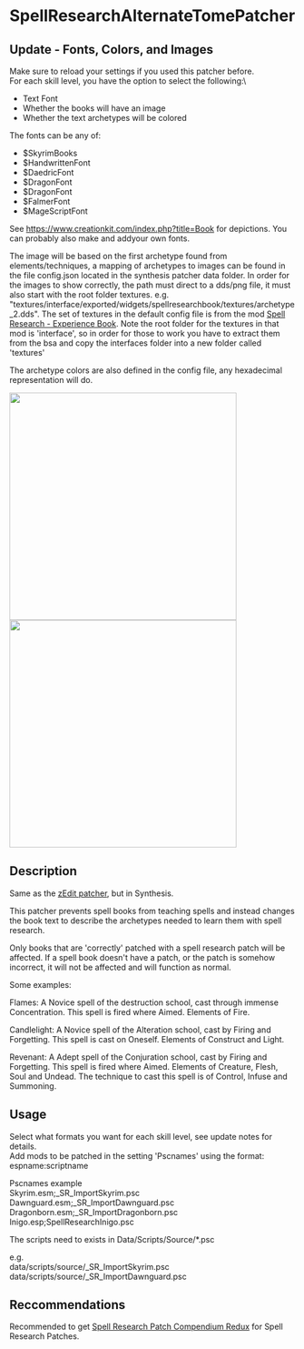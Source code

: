# SpellResearchAlternateTomePatcher

## Update - Fonts, Colors, and Images
Make sure to reload your settings if you used this patcher before.\
For each skill level, you have the option to select the following:\
- Text Font
- Whether the books will have an image
- Whether the text archetypes will be colored

The fonts can be any of:
- $SkyrimBooks
- $HandwrittenFont
- $DaedricFont
- $DragonFont
- $DragonFont
- $FalmerFont
- $MageScriptFont

See https://www.creationkit.com/index.php?title=Book for depictions. You can probably also make and addyour own fonts.

The image will be based on the first archetype found from elements/techniques, a mapping of archetypes to images can be found in the file config.json located in the synthesis patcher data folder. In order for the images to show correctly, the path must direct to a dds/png file, it must also start with the root folder textures. e.g.\
"textures/interface/exported/widgets/spellresearchbook/textures/archetype_2.dds". The set of textures in the default config file is from the mod [Spell Research - Experience Book](https://www.nexusmods.com/skyrimspecialedition/mods/28355). Note the root folder for the textures in that mod is 'interface', so in order for those to work you have to extract them from the bsa and copy the interfaces folder into a new folder called 'textures'

The archetype colors are also defined in the config file, any hexadecimal representation will do.
<!-- ![book1](https://user-images.githubusercontent.com/98627298/152105281-5a76f057-09d2-4d8e-bd68-a1c397f2629c.JPG) -->
<!-- ![book2](https://user-images.githubusercontent.com/98627298/152105316-1c2db180-470f-4e80-a54d-a1ee1534b0a6.JPG) -->
<p float="left">
<img src="https://user-images.githubusercontent.com/98627298/152105281-5a76f057-09d2-4d8e-bd68-a1c397f2629c.JPG" width="400">
<img src="https://user-images.githubusercontent.com/98627298/152105316-1c2db180-470f-4e80-a54d-a1ee1534b0a6.JPG" width="400">  
</p>

## Description
Same as the [zEdit patcher](https://www.nexusmods.com/skyrimspecialedition/mods/39301), but in Synthesis.

This patcher prevents spell books from teaching spells and instead changes the book text to describe the archetypes needed to learn them with spell research.

Only books that are 'correctly' patched with a spell research patch will be affected. If a spell book doesn't have a patch, or the patch is somehow incorrect, it will not be affected and will function as normal.

Some examples:

Flames:
A Novice spell of the destruction school, cast through immense Concentration. This spell is fired where Aimed. Elements of Fire. 

Candlelight:
A Novice spell of the Alteration school, cast by Firing and Forgetting. This spell is cast on Oneself. Elements of Construct and Light. 

Revenant:
A Adept spell of the Conjuration school, cast by Firing and Forgetting. This spell is fired where Aimed. Elements of Creature, Flesh, Soul and Undead. The technique to cast this spell is of Control, Infuse and Summoning.


## Usage
Select what formats you want for each skill level, see update notes for details.\
Add mods to be patched in the setting 'Pscnames' using the format: espname:scriptname

Pscnames example\
Skyrim.esm;_SR_ImportSkyrim.psc\
Dawnguard.esm;_SR_ImportDawnguard.psc\
Dragonborn.esm;_SR_ImportDragonborn.psc\
Inigo.esp;SpellResearchInigo.psc

The scripts need to exists in Data/Scripts/Source/*.psc

e.g.\
data/scripts/source/_SR_ImportSkyrim.psc\
data/scripts/source/_SR_ImportDawnguard.psc

## Reccommendations
Recommended to get [Spell Research Patch Compendium Redux](https://www.nexusmods.com/skyrimspecialedition/mods/61177) for Spell Research Patches.

